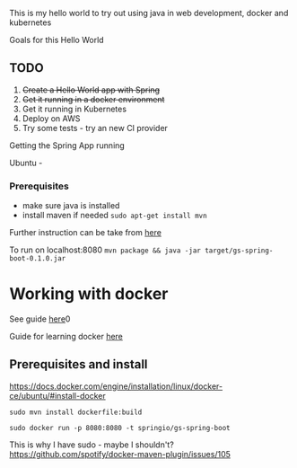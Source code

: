 This is my hello world to try out using java in web development, docker and kubernetes

Goals for this Hello World

##  TODO
1. ~~Create a Hello World app with Spring~~
2. ~~Get it running in a docker environment~~
3. Get it running in Kubernetes
4. Deploy on AWS
5. Try some tests -  try an new CI provider


Getting the Spring App running

Ubuntu -
### Prerequisites
- make sure java is installed
- install maven if needed  `sudo apt-get install mvn`

Further instruction can be take from [here](https://spring.io/guides/gs/spring-boot/)


To run on localhost:8080
`mvn package && java -jar target/gs-spring-boot-0.1.0.jar`

# Working with docker

See guide [here](https://spring.io/guides/gs/spring-boot-docker/)0

Guide for learning docker [here](http://training.play-with-docker.com/helloworld/)
## Prerequisites and install

https://docs.docker.com/engine/installation/linux/docker-ce/ubuntu/#install-docker

`sudo mvn install dockerfile:build`

`sudo docker run -p 8080:8080 -t springio/gs-spring-boot`

This is why I have sudo - maybe I shouldn't?
https://github.com/spotify/docker-maven-plugin/issues/105
